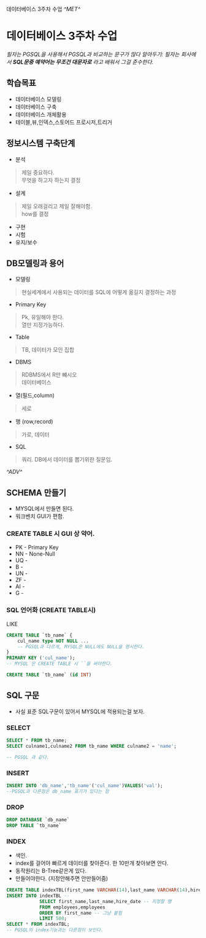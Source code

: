 데이터베이스 3주차 수업
*^*MET*^*

# 데이터베이스 3주차 수업
*필자는 PGSQL을 사용해서 PGSQL과 비교하는 문구가 많다*
*알아두기: 필자는 회사에서 **SQL문중 예약어는 무조건 대문자로** 라고 배워서 그걸 준수한다.*
## 학습목표
- 데이터베이스 모델링
- 데이터베이스 구축
- 데이터베이스 개체활용
- 테이블,뷰,인덱스,스토어드 프로시저,트리거

## 정보시스템 구축단계
- 분석
> 제일 중요하다.    
> 무엇을 하고자 하는지 결정
- 설계
> 제일 오래걸리고 제일 잘해야함.    
> how를 결정
- 구현
- 시험
- 유지/보수

## DB모델링과 용어
- 모델링 
> 현실세계에서 사용되는 데이터를 SQL에 어떻게 옮길지 결정하는 과정
- Primary Key
> Pk, 유일해야 한다.    
> 열만 지정가능하다.
- Table
> TB, 데이터가 모인 집합
- DBMS
> RDBMS에서 R만 뺴시오  
> 데이터베이스
- 열(필드,column)
> 세로
- 행 (row,record)
> 가로, 데이터
- SQL
> 쿼리. DB에서 데이터를 뽑기위한 질문임.

*^*ADV*^*
## SCHEMA 만들기
- MYSQL에서 만들면 된다. 
- 워크벤치 GUI가 편함.

### CREATE TABLE 시 GUI 상 약어.
- PK - Primary Key
- NN - None-Null
- UQ -  
- B - 
- UN - 
- ZF - 
- AI - 
- G -  

### SQL 언어화 (CREATE TABLE시)
LIKE 
```SQL
CREATE TABLE `tb_name` {
    cul_name type NOT NULL ... 
    -- PGSQL과 다르게, MYSQL은 NULL에도 NULL을 명시한다.
}
PRIMARY KEY ('cul_name');
-- MYSQL 은 CREATE TABLE 시 ``을 써야한다. 

CREATE TABLE `tb_name` (id INT)
```
## SQL 구문
- 사실 표준 SQL구문이 있어서 MYSQL에 적용되는걸 보자.

### SELECT
```SQL
SELECT * FROM tb_name; 
SELECT culname1,culname2 FROM tb_name WHERE culname2 = 'name';

-- PGSQL 과 같다.
```

### INSERT
```SQL
INSERT INTO 'db_name','tb_name'('cul_name')VALUES('val');
--PGSQL과 다른점은 db_name 표기가 있다는 점
```

### DROP
```SQL
DROP DATABASE `db_name`
DROP TABLE `tb_name`
```

### INDEX
- 색인.
- index를 걸어야 빠르게 데이터를 찾아준다. 한 10만개 찾아보면 안다.
- 동작원리는 B-Tree같은게 있다.
- 만들어야한다. (지정안해주면 안만들어줌)

```SQL
CREATE TABLE indexTBL(first_name VARCHAR(14),last_name VARCHAR(14),hire_date DATE); -- index table
INSERT INTO indexTBL -- 
            SELECT first_name,last_name,hire_date -- 지정할 행
            FROM employees,employees 
            ORDER BY first_name -- 그냥 붙힘
            LIMIT 500; 
SELECT * FROM indexTBL;
-- PGSQL의 index기능과는 다른점이 보인다.
```


